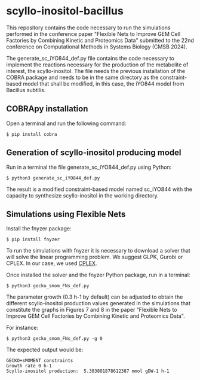 # scyllo-inositol-bacillus

This repository contains the code necessary to run the simulations performed in the conference paper "Flexible Nets to Improve GEM Cell Factories by
Combining Kinetic and Proteomics Data" submitted to the 22nd conference on Computational Methods in Systems Biology (CMSB 2024).

The generate_sc_iYO844_def.py file contains the code necessary to implement the reactions necessary for the production of the metabolite 
of interest, the scyllo-inositol. The file needs the previous installation of the COBRA package and needs to be in the same directory as
the constraint-based model that shall be modified, in this case, the iYO844 model from Bacillus subtilis.

## COBRApy installation 

Open a terminal and run the following command:

```
$ pip install cobra
```
## Generation of scyllo-inositol producing model

Run in a terminal the file generate_sc_iYO844_def.py using Python:

```
$ python3 generate_sc_iYO844_def.py
```

The result is a modified constraint-based model named sc_iYO844 with the capacity to synthesize scyllo-inositol in the working directory.

## Simulations using Flexible Nets

Install the fnyzer package: 

```
$ pip install fnyzer
```
To run the simulations with fnyzer it is necessary to download a solver that will solve the linear programming problem. We suggest GLPK, Gurobi or
CPLEX. In our case, we used [CPLEX](https://www.ibm.com/es-es/products/ilog-cplex-optimization-studio).

Once installed the solver and the fnyzer Python package, run in a terminal:

```
$ python3 gecko_smom_FNs_def.py
```
The parameter growth (0.3 h-1 by default) can be adjusted to obtain the different scyllo-inositol production values generated in the simulations 
that constitute the graphs in Figures 7 and 8 in the paper "Flexible Nets to Improve GEM Cell Factories by Combining Kinetic and Proteomics Data".

For instance:

```
$ python3 gecko_smom_FNs_def.py -g 0
```
The expected output would be:

```
GECKO+sMOMENT constraints
Growth rate 0 h-1
Scyllo-inositol production:  5.303801878612387 mmol gDW-1 h-1
```



